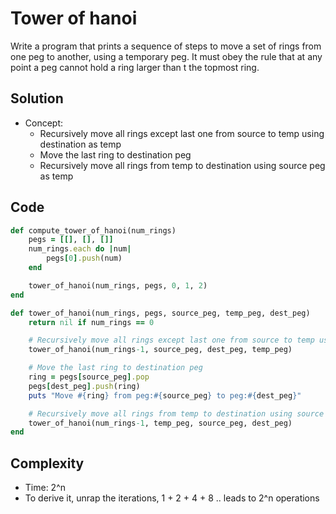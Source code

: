 # Tower of hanoi
Write a program that prints a sequence of steps to move a set of rings from one peg to another,
using a temporary peg. It must obey the rule that at any point a peg cannot hold a ring larger than t
the topmost ring.

## Solution
- Concept:
    - Recursively move all rings except last one from source to temp using destination as temp
    - Move the last ring to destination peg
    - Recursively move all rings from temp to destination using source peg as temp

## Code
```ruby
def compute_tower_of_hanoi(num_rings)
    pegs = [[], [], []]
    num_rings.each do |num|
        pegs[0].push(num)
    end

    tower_of_hanoi(num_rings, pegs, 0, 1, 2)
end

def tower_of_hanoi(num_rings, pegs, source_peg, temp_peg, dest_peg)
    return nil if num_rings == 0

    # Recursively move all rings except last one from source to temp using destination as temp
    tower_of_hanoi(num_rings-1, source_peg, dest_peg, temp_peg)

    # Move the last ring to destination peg
    ring = pegs[source_peg].pop
    pegs[dest_peg].push(ring)
    puts "Move #{ring} from peg:#{source_peg} to peg:#{dest_peg}"

    # Recursively move all rings from temp to destination using source peg as temp
    tower_of_hanoi(num_rings-1, temp_peg, source_peg, dest_peg)
end
```

## Complexity
- Time: 2^n
- To derive it, unrap the iterations, 1 + 2 + 4 + 8 .. leads to 2^n operations
